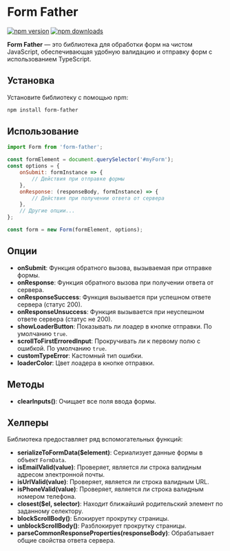 # Form Father

[![npm version](https://img.shields.io/npm/v/form-father)](https://www.npmjs.com/package/form-father)
[![npm downloads](https://img.shields.io/npm/dm/form-father)](https://www.npmjs.com/package/form-father)

**Form Father** — это библиотека для обработки форм на чистом JavaScript, обеспечивающая удобную валидацию и отправку
форм с использованием TypeScript.

## Установка

Установите библиотеку с помощью npm:

```bash
npm install form-father
```

## Использование

```javascript
import Form from 'form-father';

const formElement = document.querySelector('#myForm');
const options = {
	onSubmit: formInstance => {
		// Действия при отправке формы
	},
	onResponse: (responseBody, formInstance) => {
		// Действия при получении ответа от сервера
	},
	// Другие опции...
};

const form = new Form(formElement, options);
```

## Опции

- **onSubmit**: Функция обратного вызова, вызываемая при отправке формы.
- **onResponse**: Функция обратного вызова при получении ответа от сервера.
- **onResponseSuccess**: Функция вызывается при успешном ответе сервера (статус 200).
- **onResponseUnsuccess**: Функция вызывается при неуспешном ответе сервера (статус не 200).
- **showLoaderButton**: Показывать ли лоадер в кнопке отправки. По умолчанию `true`.
- **scrollToFirstErroredInput**: Прокручивать ли к первому полю с ошибкой. По умолчанию `true`.
- **customTypeError**: Кастомный тип ошибки.
- **loaderColor**: Цвет лоадера в кнопке отправки.

## Методы

- **clearInputs()**: Очищает все поля ввода формы.

## Хелперы

Библиотека предоставляет ряд вспомогательных функций:

- **serializeToFormData($element)**: Сериализует данные формы в объект `FormData`.
- **isEmailValid(value)**: Проверяет, является ли строка валидным адресом электронной почты.
- **isUrlValid(value)**: Проверяет, является ли строка валидным URL.
- **isPhoneValid(value)**: Проверяет, является ли строка валидным номером телефона.
- **closest($el, selector)**: Находит ближайший родительский элемент по заданному селектору.
- **blockScrollBody()**: Блокирует прокрутку страницы.
- **unblockScrollBody()**: Разблокирует прокрутку страницы.
- **parseCommonResponseProperties(responseBody)**: Обрабатывает общие свойства ответа сервера.
